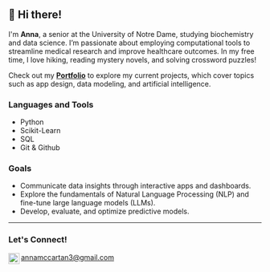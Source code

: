 ## :sunflower: Hi there!

I'm **Anna**, a senior at the University of Notre Dame, studying biochemistry and data science. I’m passionate about employing computational tools to streamline medical research and improve healthcare outcomes. In my free time, I love hiking, reading mystery novels, and solving crossword puzzles!

Check out my [**Portfolio**](https://github.com/annamccartan3/MCCARTAN-Data-Science-Portfolio) to explore my current projects, which cover topics such as app design, data modeling, and artificial intelligence.

### Languages and Tools
- Python
- Scikit-Learn
- SQL
- Git & Github

### Goals
- Communicate data insights through interactive apps and dashboards.
- Explore the fundamentals of Natural Language Processing (NLP) and fine-tune large language models (LLMs).
- Develop, evaluate, and optimize predictive models.
  
---
### Let's Connect!
[<img align="left" alt="codeSTACKr | LinkedIn" width="22px" src="https://cdn.jsdelivr.net/npm/simple-icons@v3/icons/linkedin.svg" />][linkedin]
[annamccartan3@gmail.com](annamccartan3@gmail.com)


[linkedin]: https://www.linkedin.com/in/anna-mccartan/
